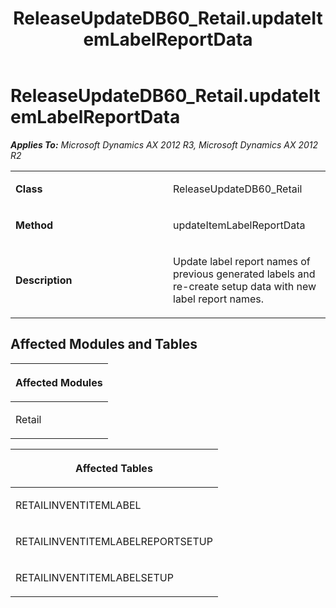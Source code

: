 ﻿---
title: ReleaseUpdateDB60_Retail.updateItemLabelReportData
TOCTitle: ReleaseUpdateDB60_Retail.updateItemLabelReportData
ms:assetid: 6231b454-5505-56d8-89ad-f12a06b444dd
ms:mtpsurl: https://msdn.microsoft.com/en-us/library/JJ719098(v=AX.60)
ms:contentKeyID: 49708638
ms.date: 05/18/2015
mtps_version: v=AX.60
---

# ReleaseUpdateDB60\_Retail.updateItemLabelReportData 


_**Applies To:** Microsoft Dynamics AX 2012 R3, Microsoft Dynamics AX 2012 R2_

<table>
<colgroup>
<col style="width: 50%" />
<col style="width: 50%" />
</colgroup>
<tbody>
<tr class="odd">
<td><p><strong>Class</strong></p></td>
<td><p>ReleaseUpdateDB60_Retail</p></td>
</tr>
<tr class="even">
<td><p><strong>Method</strong></p></td>
<td><p>updateItemLabelReportData</p></td>
</tr>
<tr class="odd">
<td><p><strong>Description</strong></p></td>
<td><p>Update label report names of previous generated labels and re-create setup data with new label report names.</p></td>
</tr>
</tbody>
</table>


## Affected Modules and Tables

<table>
<colgroup>
<col style="width: 100%" />
</colgroup>
<thead>
<tr class="header">
<th><p>Affected Modules</p></th>
</tr>
</thead>
<tbody>
<tr class="odd">
<td><p>Retail</p></td>
</tr>
</tbody>
</table>


<table>
<colgroup>
<col style="width: 100%" />
</colgroup>
<thead>
<tr class="header">
<th><p>Affected Tables</p></th>
</tr>
</thead>
<tbody>
<tr class="odd">
<td><p>RETAILINVENTITEMLABEL</p></td>
</tr>
<tr class="even">
<td><p>RETAILINVENTITEMLABELREPORTSETUP</p></td>
</tr>
<tr class="odd">
<td><p>RETAILINVENTITEMLABELSETUP</p></td>
</tr>
</tbody>
</table>

  


